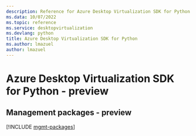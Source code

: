 ```yaml
---
description: Reference for Azure Desktop Virtualization SDK for Python
ms.data: 10/07/2022
ms.topic: reference
ms.service: desktopvirtualization
ms.devlang: python
title: Azure Desktop Virtualization SDK for Python
ms.author: lmazuel
author: lmazuel
---
```

# Azure Desktop Virtualization SDK for Python - preview

## Management packages - preview
[!INCLUDE [mgmt-packages](desktop-virtualization-mgmt-index.md)]